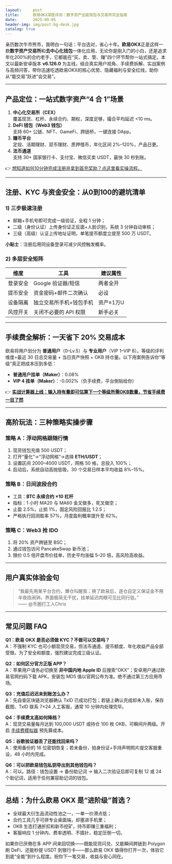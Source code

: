 ```yaml
---
layout:     post
title:      欧易OKX深度评测：数字资产全能钱包与交易所完全指南
date:       2025-09-05
header-img: img/post-bg-desk.jpg
catalog: true
---
```


亲历数次牛市熊市，我明白一句话：平台选对，省心十年。**欧易OKX**正是这样一款**数字资产交易所**和**去中心化钱包**一体化应用，无论你是刚入门的小白，还是追求年化200%的合约老手，它都能在“买、卖、管、赚”四个环节帮你一站式搞定。本文以最新安卓版本 **v6.126.0** 为主线，结合真实用户视角、手续费拆解、实战案例与高频问答，带你迅速吃透欧易OKX的核心优势、隐藏福利与安全红线，助你从“能交易”跃进“会交易”。

---

## 产品定位：一站式数字资产“4 合 1”场景

1. **中心化交易所（CEX）**  
   覆盖现货、杠杆、永续合约、期权，深度足够，撮合平均延迟 <10 ms。  
2. **DeFi 钱包（Web3 钱包）**  
   支持 60+ 公链、NFT、GameFi、跨链桥，一键连接 DApp。  
3. **赚币平台**  
   定投、活期理财、双币理财、质押借币，年化区间 2%–120%，产品日更。  
4. **法币通道**  
   支持 30+ 国家银行卡、支付宝、微信买卖 USDT，最快 30 秒到账。  

👉 [想知道如何10分钟完成注册并拿到首充奖励？点这里看实操流程。](https://okxdog.com/)

---

## 注册、KYC 与资金安全：从0到100的避坑清单

### 1) 三步极速注册  
- 邮箱+手机号即可完成一级验证，全程 1 分钟；  
- 二级（身份认证）上传身份证正反面+人脸识别，系统 3 分钟自动审核；  
- 三级（高级）认证上传地址证明，单笔提币额度立提至 500 万 USDT。  

**小贴士**：注册后用同设备登录可减少风控触发概率。

### 2) 多层安全矩阵  
| 维度           | 工具                   | 建议属性   |
|----------------|------------------------|------------|
| 登录安全       | Google 验证器/短信     | 两者全开   |
| 提币安全       | 资金密码+邮件二次确认  | 必设       |
| 设备隔离       | 独立交易所手机+钱包手机 | 资产≥1万U  |
| 风控开关       | 关闭不必要的 API 权限  | 新手必关   |

---

## 手续费全解析：一天省下 20% 交易成本

欧易将用户划分为 **普通用户**（0–Lv.5）与 **专业用户**（VIP 1–VIP 8）。等级的评判维度=最近 30 日总交易量 + 当日资产快照 + OKB 持仓量。以下用案例告诉你“等级”真正把成本压到多低：

- **普通用户挂单（Maker）**：0.08%  
- **VIP 4 挂单（Maker）**：-0.002%（负手续费，平台倒贴给你）  

👉 [**实战计算器上线：输入持有量即可估算下一个等级所需OKB数量，节省手续费一目了然**](https://okxdog.com/)

---

## 高阶玩法：三种策略实操步骤

### 策略 A：浮动网格跟随行情  
1. 现货钱包充值 500 USDT；  
2. 打开“量化”→“浮动网格”→选择 **ETH/USDT**；  
3. 设置区间 2000–4000 USDT，网格 50 格，总投入 100%；  
4. 启动后，系统自动高抛低吸，30 个交易日样本平均收益 8%–15%。  

### 策略 B：日间波段合约  
- 工具：**BTC 永续合约 ×10 杠杆**  
- 指标：1 小时 MA20 与 MA60 金叉做多，死叉做空；  
- 止盈 2.5%，止损 1%，固定风险回报比 1:2.5；  
- 严格执行回测胜率 57%，月度盈利概率提升至 62%。  

### 策略 C：Web3 抢 IDO  
1. 将 20% 资产跨链至 BSC；  
2. 通过钱包访问 PancakeSwap 新币池；  
3. 限价 0.5 倍开盘市价挂单，历史平均涨幅 5–20 倍，高风险高收益。  

---

## 用户真实体验金句

> “我最先用某平台合约，爆仓叫醒我；换了欧易后，逐仓自定义保证金不用半夜挂闹钟。界面极简无干扰，挂单延迟肉眼可见比同行低。”  
> —— @币圈打工人Chris

---

## 常见问题 FAQ

**Q1：欧易 OKX 是否必须做 KYC？不做可以交易吗？**  
A：不强制 KYC 也可小额现货交易，但法币通道、提币额度、年化收益产品全部受限。为了安全和额度，强烈建议完成三级认证。

**Q2：如何区分官方正版 APP？**  
A：苹果用户请务必切换至 **非中国内地 Apple ID** 后搜索“OKX”；安卓用户通过欧易官网扫码下载 APK，安装包 MD5 值以官网公布为准。绝不通过第三方应用市场。

**Q3：充值后迟迟未到账怎么办？**  
A：先自查区块链浏览器确认 TxID 已成功打包；若链上确认完成却未入账，保存截图、TxID 联系 7×24 人工客服，通常 10 分钟内处理完毕。

**Q4：手续费太高如何降档？**  
A：现货交易量每月达到 100,000 USDT 或持仓 100 枚 OKB，可瞬间升两级。开启 [手续费模拟器](https://okxdog.com/) 预先算成本。

**Q5：谷歌验证器丢了还能找回来吗？**  
A：使用备份的 16 位密钥恢复；若未备份，拍身份证+手持声明照片提交客服重设，48 小时内完成。

**Q6：可以把欧易钱包私钥导出到其他钱包吗？**  
A：可以。路径：钱包设置 → 备份助记词 → 输入二次验证后即可复制 12 或 24 个助记词，适用于任何兼容助记词的钱包。

---

## 总结：为什么欧易 OKX 是“进阶级”首选？

- 全球最大衍生品流动性池之一，一单一价滑点低；  
- 合约工具几乎可拼专业桌面端，却塞进手机里；  
- OKB 生态打通折扣和新币挖矿，持币即赚三重福利；  
- 客服响应 1 分钟内、费率透明、不插针，稳定压倒一切。

如果你已厌倦在多 APP 间来回切换——既能现货闪兑、又能瞬间跨链到 Polygon 刷 DeFi、还能秒提 USDT 到银行卡——那么欧易 OKX 值得你打开一次，体验它到底“全能”到什么程度。祝你下一笔交易，收益与安心同在。